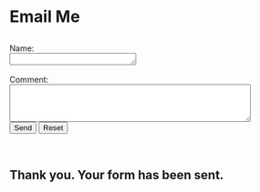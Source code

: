 # Email Me

##
<form action="https://formtoemail.com/user_forms.php" method="post">
<input type="hidden" name="user_id" value="15ZGUBUCEH0AJRM5OZBA">
<input type="hidden" name="form_id" value="1">
Name:<br>
<textarea rows="1" cols="25" type="text" name="name"></textarea><br>
<br>
Comment:<br>
<textarea rows="4" cols="50" placeholder="" type="text" name="comment"></textarea><br>
<input type="submit" value="Send">
<input type="reset" value="Reset">
</form>
<br>

<h2> Thank you.  Your form has been sent.  </h2>